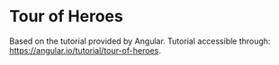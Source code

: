 # Tour of Heroes

Based on the tutorial provided by Angular. Tutorial accessible through: https://angular.io/tutorial/tour-of-heroes. 
